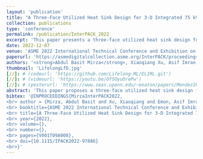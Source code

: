 ```yaml
---
layout: 'publication'
title: "A Three-Face Utilized Heat Sink Design for 3-D Integrated 75 kVA Intelligent Power Stage (IPS)"
collection: publications
type: 'conference'
permalink: /publication/InterPACK_2022
excerpt: 'This paper presents a three-face utilized heat sink design for a 3-D integrated SiC-based 75 kVA grid interface bi-directional converter.'
date: 2022-12-07
venue: 'ASME 2022 International Technical Conference and Exhibition on Packaging and Integration of Electronic and Photonic Microsystems'
paperurl: 'https://asmedigitalcollection.asme.org/InterPACK/proceedings-abstract/InterPACK2022/V001T09A008/1153345'
authors: '<strong>Abdul Basit Mirza</strong>, Xiaoqiang Xu, Asif Imran Emon, <a href="https://www.stonybrook.edu/commcms/electrical/people/-core_faculty/luo_fang">Fang Luo</a> and Shikui Chen'
thumbnail: 'LifelongLfD.jpg'
[//]: # (codeurl: 'https://github.com/Lifelong-ML/ELIRL.git')
[//]: # (videourl: 'https://youtu.be/Of5OyuOrePw')
[//]: # (posterurl: 'https://www.seas.upenn.edu/~eeaton/papers/Mendez2018Lifelong-poster.pdf')
abstract: 'This paper proposes a three-face utilized heat sink design for a 3-D integrated SiC-based 75 kVA Intelligent Power Stage (IPS). The structure enables maximum utilization of the heat sink where all three faces of the heat sink are utilized to hold the power devices. For loss estimation from power devices, Model Based Optimization (MBO), an efficiency calculation algorithm, is developed to estimate power loss at 75 kVA for the IPS, which needs to be dissipated efficiently by the heat sink. Further for simplified and cost-effective heat sink fabrication, cylindrical holes are considered to replace conventional fins. A parametric analysis is performed using SOLIDWORKS to determine optimum number of holes for efficient heat spreading and airflow. The simulation results show that heat sink based on cylindrical holes is effective in keeping the MOSFET die temperature under 120 °C in continuous operation, with 35% reduction heat sink volume compared with the conventional single-sided cooled design.'
bibtex: '@INPROCEEDINGS{MirzaInterPACK2022,
<br> author = {Mirza, Abdul Basit and Xu, Xiaoqiang and Emon, Asif Imran and Luo, Fang and Chen, Shikui},
<br> booktitle={ASME 2022 International Technical Conference and Exhibition on Packaging and Integration of Electronic and Photonic Microsystems},   
<br> title={A Three-Face Utilized Heat Sink Design for 3-D Integrated 75 kVA Intelligent Power Stage (IPS)},  
<br> year={2022},
<br> volume={},
<br> number={},
<br> pages={V001T09A008},
<br> doi={10.1115/IPACK2022-97886}
<br>}'
---
```

